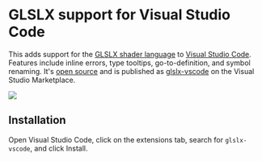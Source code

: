 # GLSLX support for Visual Studio Code

This adds support for the [GLSLX shader language](https://github.com/evanw/glslx) to [Visual Studio Code](https://code.visualstudio.com/). Features include inline errors, type tooltips, go-to-definition, and symbol renaming. It's [open source](https://github.com/evanw/glslx-vscode) and is published as [glslx-vscode](https://marketplace.visualstudio.com/items/evanw.glslx-vscode) on the Visual Studio Marketplace.

![](https://raw.githubusercontent.com/evanw/glslx-vscode/stuff/glslx.gif)

## Installation

Open Visual Studio Code, click on the extensions tab, search for `glslx-vscode`, and click Install.
